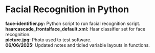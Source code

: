 <h1>Facial Recognition in Python</h1>

<b>face-identifier.py:</b> Python script to run facial recognition script.  
<b>haarcascade_frontalface_default.xml:</b> Haar classifier set for face recognition.  
<b>picture.jpg:</b> Photo used to test software.  
<b>06/06/2025:</b> Updated notes and tidied variable layouts in functions.  

